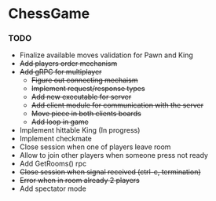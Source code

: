 # ChessGame
### TODO
- Finalize available moves validation for Pawn and King
- ~~Add players order mechanism~~
- ~~Add gRPC for multiplayer~~
  - ~~Figure out connecting mechaism~~
  - ~~Implement request/response types~~
  - ~~Add new executable for server~~
  - ~~Add client module for communication with the server~~
  - ~~Move piece in both clients boards~~
  - ~~Add loop in game~~
- Implement hittable King (In progress)
- Implement checkmate
- Close session when one of players leave room
- Allow to join other players when someone press not ready
- Add GetRooms() rpc
- ~~Close session when signal received (ctrl-c, termination)~~
- ~~Error when in room already 2 players~~
- Add spectator mode

